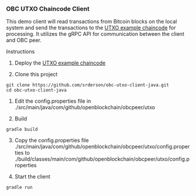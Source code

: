 ### OBC UTXO Chaincode Client

This demo client will read transactions from Bitcoin blocks on the local system and send the transactions to the [UTXO example chaincode](https://github.com/openblockchain/obc-peer/tree/master/examples/chaincode/go/utxo) for processing. It utilizes the gRPC API for communication between the client and OBC peer.

Instructions

1. Deploy the [UTXO example chaincode](https://github.com/openblockchain/obc-peer/tree/master/examples/chaincode/go/utxo)

1. Clone this project
```
git clone https://github.com/srderson/obc-utxo-client-java.git
cd obc-utxo-client-java
```

1. Edit the config.properties file in ./src/main/java/com/github/openblockchain/obcpeer/utxo

2. Build
```
gradle build
```

3. Copy the config.properties file ./src/main/java/com/github/openblockchain/obcpeer/utxo/config.properties to ./build/classes/main/com/github/openblockchain/obcpeer/utxo/config.properties

4. Start the client
```
gradle run
```
